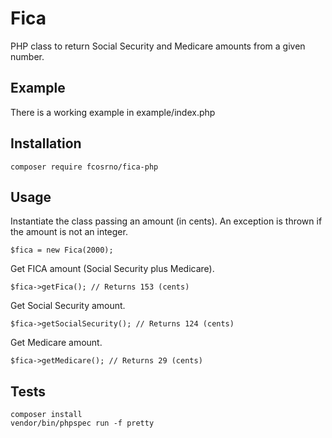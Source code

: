 # Fica

PHP class to return Social Security and Medicare amounts from a given number.

## Example
There is a working example in example/index.php

## Installation

	composer require fcosrno/fica-php

## Usage

Instantiate the class passing an amount (in cents). An exception is thrown if the amount is not an integer.

	$fica = new Fica(2000);

Get FICA amount (Social Security plus Medicare).

	$fica->getFica(); // Returns 153 (cents)

Get Social Security amount.

	$fica->getSocialSecurity(); // Returns 124 (cents)

Get Medicare amount.

	$fica->getMedicare(); // Returns 29 (cents)

## Tests
	composer install
	vendor/bin/phpspec run -f pretty